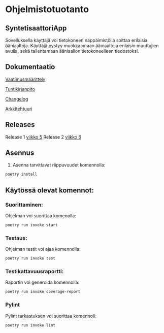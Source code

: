 # Ohjelmistotuotanto

## SyntetisaattoriApp

Sovelluksella käyttäjä voi tietokoneen näppäimistöllä soittaa erilaisia ääniaaltoja. Käyttäjä pystyy muokkaamaan ääniaaltoja erilaisin muuttujien avulla, sekä tallentamaan ääniaallon tietokoneelleen tiedostoksi. 

## Dokumentaatio 

[Vaatimusmäärittely](https://github.com/tykovas/ot-harjoitustyo/blob/master/synthesizerApp/documentation/vaatimusmaarittely.md)

[Tuntikirjanpito](https://github.com/tykovas/ot-harjoitustyo/blob/master/synthesizerApp/documentation/tuntikirjanpito.md)

[Changelog](https://github.com/tykovas/ot-harjoitustyo/blob/master/synthesizerApp/documentation/changelog.md)

[Arkkitehtuuri](https://github.com/tykovas/ot-harjoitustyo/blob/master/synthesizerApp/documentation/Arkkitehtuuri.md)

## Releases

Release 1 [viikko 5](https://github.com/tykovas/ot-harjoitustyo/releases/tag/viiko5)
Release 2 [viikko 6](https://github.com/tykovas/ot-harjoitustyo/releases/tag/viikko6)

## Asennus 

1. Asenna tarvittavat riippuvuudet komennolla:

```bash
poetry install
```

## Käytössä olevat komennot:

### Suorittaminen:

Ohjelman voi suorittaa komenolla:

```bash
poetry run invoke start
```

### Testaus:

Ohjelman testit voi ajaa komennolla:

```bash
poetry run invoke test
```

### Testikattavuusraportti:

Raportin voi generoida komennolla:

```bash
poetry run invoke coverage-report
```

### Pylint 

Pylint tarkastuksen voi suorittaa komennoll:

```bash
poetry run invoke lint
```




